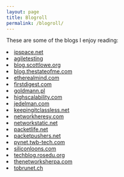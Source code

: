 ```yaml
---
layout: page
title: Blogroll
permalink: /blogroll/
---
```

These are some of the blogs I enjoy reading:

<li><a href="http://blog.ipspace.net/">ipspace.net</a></li>
<li><a href="http://agiletesting.blogspot.com/">agiletesting</a></li>
<li><a href="http://blog.scottlowe.org/">blog.scottlowe.org</a></li>
<li><a href="http://blog.thestateofme.com/">blog.thestateofme.com</a></li>
<li><a href="http://etherealmind.com/">etherealmind.com</a></li>
<li><a href="http://www.firstdigest.com/">firstdigest.com</a></li>
<li><a href="https://goldmann.pl/">goldmann.pl</a></li>
<li><a href="http://highscalability.com/">highscalability.com</a></li>
<li><a href="http://www.jedelman.com/">jedelman.com</a></li>
<li><a href="http://keepingitclassless.net/">keepingitclassless.net</a></li>
<li><a href="http://networkheresy.com/">networkheresy.com</a></li>
<li><a href="http://networkstatic.net/">networkstatic.net</a></li>
<li><a href="http://packetlife.net/">packetlife.net</a></li>
<li><a href="http://packetpushers.net/">packetpushers.net</a></li>
<li><a href="https://pynet.twb-tech.com/">pynet.twb-tech.com</a></li>
<li><a href="http://siliconloons.com/">siliconloons.com</a></li>
<li><a href="http://techblog.rosedu.org/">techblog.rosedu.org</a></li>
<li><a href="http://thenetworksherpa.com/">thenetworksherpa.com</a></li>
<li><a href="https://tobrunet.ch/">tobrunet.ch</a></li>
